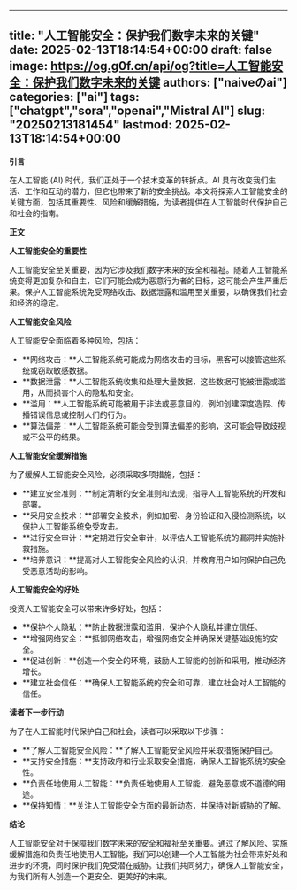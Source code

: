 
---
title: "人工智能安全：保护我们数字未来的关键"
date: 2025-02-13T18:14:54+00:00
draft: false
image: https://og.g0f.cn/api/og?title=人工智能安全：保护我们数字未来的关键
authors: ["naiveのai"]
categories: ["ai"]
tags: ["chatgpt","sora","openai","Mistral AI"]
slug: "20250213181454"
lastmod: 2025-02-13T18:14:54+00:00
---
**引言**

在人工智能 (AI) 时代，我们正处于一个技术变革的转折点。AI 具有改变我们生活、工作和互动的潜力，但它也带来了新的安全挑战。本文将探索人工智能安全的关键方面，包括其重要性、风险和缓解措施，为读者提供在人工智能时代保护自己和社会的指南。

**正文**

**人工智能安全的重要性**

人工智能安全至关重要，因为它涉及我们数字未来的安全和福祉。随着人工智能系统变得更加复杂和自主，它们可能会成为恶意行为者的目标，这可能会产生严重后果。保护人工智能系统免受网络攻击、数据泄露和滥用至关重要，以确保我们社会和经济的稳定。

**人工智能安全风险**

人工智能安全面临着多种风险，包括：

- **网络攻击：**人工智能系统可能成为网络攻击的目标，黑客可以接管这些系统或窃取敏感数据。
- **数据泄露：**人工智能系统收集和处理大量数据，这些数据可能被泄露或滥用，从而损害个人的隐私和安全。
- **滥用：**人工智能系统可能被用于非法或恶意目的，例如创建深度造假、传播错误信息或控制人们的行为。
- **算法偏差：**人工智能系统可能会受到算法偏差的影响，这可能会导致歧视或不公平的结果。

**人工智能安全缓解措施**

为了缓解人工智能安全风险，必须采取多项措施，包括：

- **建立安全准则：**制定清晰的安全准则和法规，指导人工智能系统的开发和部署。
- **采用安全技术：**部署安全技术，例如加密、身份验证和入侵检测系统，以保护人工智能系统免受攻击。
- **进行安全审计：**定期进行安全审计，以评估人工智能系统的漏洞并实施补救措施。
- **培养意识：**提高对人工智能安全风险的认识，并教育用户如何保护自己免受恶意活动的影响。

**人工智能安全的好处**

投资人工智能安全可以带来许多好处，包括：

- **保护个人隐私：**防止数据泄露和滥用，保护个人隐私并建立信任。
- **增强网络安全：**抵御网络攻击，增强网络安全并确保关键基础设施的安全。
- **促进创新：**创造一个安全的环境，鼓励人工智能的创新和采用，推动经济增长。
- **建立社会信任：**确保人工智能系统的安全和可靠，建立社会对人工智能的信任。

**读者下一步行动**

为了在人工智能时代保护自己和社会，读者可以采取以下步骤：

- **了解人工智能安全风险：**了解人工智能安全风险并采取措施保护自己。
- **支持安全措施：**支持政府和行业采取安全措施，确保人工智能系统的安全性。
- **负责任地使用人工智能：**负责任地使用人工智能，避免恶意或不道德的用途。
- **保持知情：**关注人工智能安全方面的最新动态，并保持对新威胁的了解。

**结论**

人工智能安全对于保障我们数字未来的安全和福祉至关重要。通过了解风险、实施缓解措施和负责任地使用人工智能，我们可以创建一个人工智能为社会带来好处和进步的环境，同时保护我们免受潜在威胁。让我们共同努力，确保人工智能安全，为我们所有人创造一个更安全、更美好的未来。